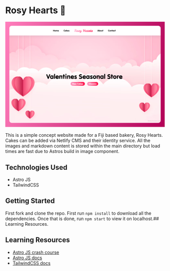 # Rosy Hearts 🍰

![hero](https://github.com/anav5704/Rosy-Hearts/blob/main/docs/rosy-hearts.png)

This is a simple concept website made for a Fiji based bakery, Rosy Hearts. Cakes can be added via Netlify CMS and their identity service. All the images and markdown content is stored within the  main directory but load times are fast due to Astros build in image component.

## Technologies Used

- Astro JS
- TailwindCSS

## Getting Started

First fork and clone the repo. First run ```npm install``` to download all the dependencies. Once that is done, run ```npm start``` to view it on localhost.## Learning Resources.

## Learning Resources

- [Astro JS crash course](https://www.youtube.com/watch?v=zrPVTf761OI)
- [Astro JS docs](https://docs.astro.build/en/getting-started)
- [TailwindCSS docs](https://tailwindcss.com/docs/installation)
